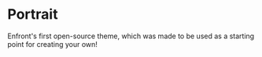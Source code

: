 # Portrait
Enfront's first open-source theme, which was made to be used as a starting point for creating your own!
